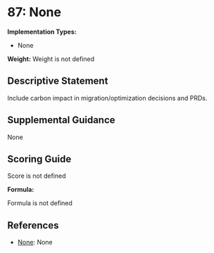 # 87: None

**Implementation Types:**

- None

**Weight:** Weight is not defined

## Descriptive Statement

Include carbon impact in migration/optimization decisions and PRDs.

## Supplemental Guidance

None

## Scoring Guide

Score is not defined

**Formula:**

Formula is not defined

## References

- [None](None): None


